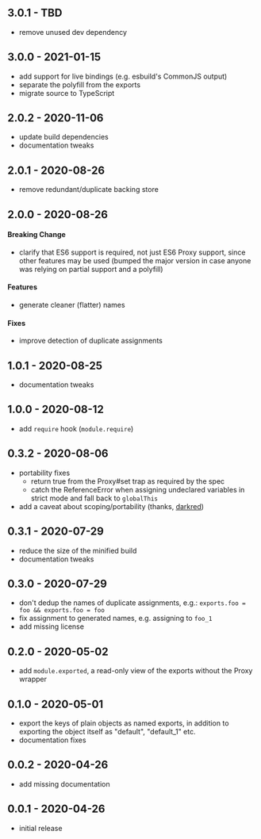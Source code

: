 ## 3.0.1 - TBD

- remove unused dev dependency

## 3.0.0 - 2021-01-15

- add support for live bindings (e.g. esbuild's CommonJS output)
- separate the polyfill from the exports
- migrate source to TypeScript

## 2.0.2 - 2020-11-06

- update build dependencies
- documentation tweaks

## 2.0.1 - 2020-08-26

- remove redundant/duplicate backing store

## 2.0.0 - 2020-08-26

#### Breaking Change

- clarify that ES6 support is required, not just ES6 Proxy support, since other
  features may be used (bumped the major version in case anyone was relying on
  partial support and a polyfill)

#### Features

- generate cleaner (flatter) names

#### Fixes

- improve detection of duplicate assignments

## 1.0.1 - 2020-08-25

- documentation tweaks

## 1.0.0 - 2020-08-12

- add `require` hook (`module.require`)

## 0.3.2 - 2020-08-06

- portability fixes
  - return true from the Proxy#set trap as required by the spec
  - catch the ReferenceError when assigning undeclared variables in strict
    mode and fall back to `globalThis`
- add a caveat about scoping/portability (thanks,
  [darkred](https://github.com/chocolateboy/userscripts/issues/11))

## 0.3.1 - 2020-07-29

- reduce the size of the minified build
- documentation tweaks

## 0.3.0 - 2020-07-29

- don't dedup the names of duplicate assignments, e.g.:
  `exports.foo = foo && exports.foo = foo`
- fix assignment to generated names, e.g. assigning to `foo_1`
- add missing license

## 0.2.0 - 2020-05-02

- add `module.exported`, a read-only view of the exports without the
  Proxy wrapper

## 0.1.0 - 2020-05-01

- export the keys of plain objects as named exports, in addition to exporting
  the object itself as "default", "default_1" etc.
- documentation fixes

## 0.0.2 - 2020-04-26

- add missing documentation

## 0.0.1 - 2020-04-26

- initial release
